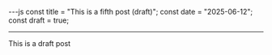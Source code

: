 ---js
const title = "This is a fifth post (draft)";
const date = "2025-06-12";
const draft = true;

---

This is a draft post
